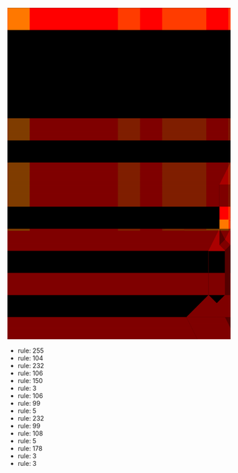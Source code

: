 ![photo](./output.png) 
 * rule: 255
* rule: 104
* rule: 232
* rule: 106
* rule: 150
* rule: 3
* rule: 106
* rule: 99
* rule: 5
* rule: 232
* rule: 99
* rule: 108
* rule: 5
* rule: 178
* rule: 3
* rule: 3
